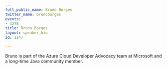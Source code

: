 ```yaml
---
full_public_name: Bruno Borges
twitter_name: brunoborges
events:
- 3278
title: Bruno Borges
layout: speaker_bio
id: 1147

---
```

Bruno is part of the Azure Cloud Developer Advocacy team at Microsoft and a long-time Java community member.